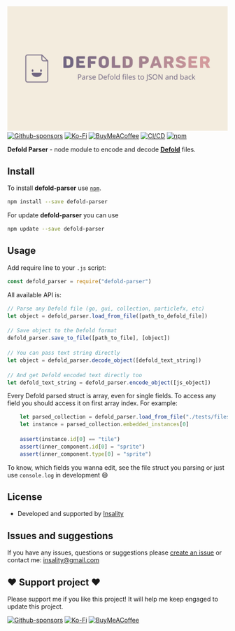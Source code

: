 ![](logo_defold_parser.png)
[![Github-sponsors](https://img.shields.io/badge/sponsor-30363D?style=for-the-badge&logo=GitHub-Sponsors&logoColor=#EA4AAA)](https://github.com/sponsors/insality) [![Ko-Fi](https://img.shields.io/badge/Ko--fi-F16061?style=for-the-badge&logo=ko-fi&logoColor=white)](https://ko-fi.com/insality) [![BuyMeACoffee](https://img.shields.io/badge/Buy%20Me%20a%20Coffee-ffdd00?style=for-the-badge&logo=buy-me-a-coffee&logoColor=black)](https://www.buymeacoffee.com/insality)
[![CI/CD](https://github.com/Insality/defold-parser/actions/workflows/node.js.yml/badge.svg)](https://github.com/Insality/defold-parser/actions/workflows/node.js.yml)
[![npm](https://img.shields.io/npm/v/defold-parser?label=defold-parser)](https://www.npmjs.com/package/defold-parser)

**Defold Parser** - node module to encode and decode [**Defold**](https://defold.com/) files.


## Install
To install **defold-parser** use [`npm`](https://docs.npmjs.com/).
```bash
npm install --save defold-parser
```

For update **defold-parser** you can use
```bash
npm update --save defold-parser
```

## Usage

Add require line to your `.js` script:
```js
const defold_parser = require("defold-parser")
```
All available API is:
```js
// Parse any Defold file (go, gui, collection, particlefx, etc)
let object = defold_parser.load_from_file([path_to_defold_file])

// Save object to the Defold format
defold_parser.save_to_file([path_to_file], [object])

// You can pass text string directly
let object = defold_parser.decode_object([defold_text_string])

// And get Defold encoded text directly too
let defold_text_string = defold_parser.encode_object([js_object])
```

Every Defold parsed struct is array, even for single fields. To access any field you should access it on first array index. For example:

```js
	let parsed_collection = defold_parser.load_from_file("./tests/files/collection.collection")
	let instance = parsed_collection.embedded_instances[0]

	assert(instance.id[0] == "tile")
	assert(inner_component.id[0] = "sprite")
	assert(inner_component.type[0] = "sprite")
```

To know, which fields you wanna edit, see the file struct you parsing or just use `console.log` in development :smile:

## License

- Developed and supported by [Insality](https://github.com/Insality)


## Issues and suggestions

If you have any issues, questions or suggestions please [create an issue](https://github.com/Insality/defold-parser/issues) or contact me: [insality@gmail.com](mailto:insality@gmail.com)


## ❤️ Support project ❤️

Please support me if you like this project! It will help me keep engaged to update this project.

[![Github-sponsors](https://img.shields.io/badge/sponsor-30363D?style=for-the-badge&logo=GitHub-Sponsors&logoColor=#EA4AAA)](https://github.com/sponsors/insality) [![Ko-Fi](https://img.shields.io/badge/Ko--fi-F16061?style=for-the-badge&logo=ko-fi&logoColor=white)](https://ko-fi.com/insality) [![BuyMeACoffee](https://img.shields.io/badge/Buy%20Me%20a%20Coffee-ffdd00?style=for-the-badge&logo=buy-me-a-coffee&logoColor=black)](https://www.buymeacoffee.com/insality)
